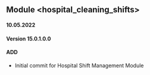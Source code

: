 ## Module <hospital_cleaning_shifts>

#### 10.05.2022
#### Version 15.0.1.0.0
#### ADD
- Initial commit for Hospital Shift Management Module
